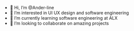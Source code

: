 - 👋 Hi, I’m @Ander-line
- 👀 I’m interested in UI UX design and software engineering
- 🌱 I’m currently learning software engineering at ALX 
- 💞️ I’m looking to collaborate on amazing projects


<!---
Ander-line/Ander-line is a ✨ special ✨ repository because its `README.md` (this file) appears on your GitHub profile.
You can click the Preview link to take a look at your changes.
--->
